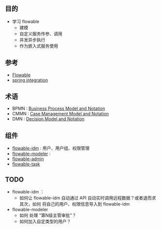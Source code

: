 

## 目的
- 学习 flowable
    - 建模
    - 自定义服务传参、调用 
    - 并发异步执行
    - 作为嵌入式服务使用

## 参考
- [Flowable](https://www.flowable.org/)
- [spring integration](https://www.flowable.org/docs/userguide/index.html#springintegration)

## 术语
- BPMN  : [Business Process Model and Notation](http://www.bpmn.org/)
- CMMN  : [Case Management Model and Notation](https://www.omg.org/spec/CMMN/)
- DMN   : [Decision Model and Notation](https://www.omg.org/spec/DMN/1.1)


## 组件

- [flowable-idm](http://localhost:8080/flowable-idm/) : 用户、用户组、权限管理   
- [flowable-modeler](http://localhost:8888/flowable-modeler/) : 
- [flowable-admin](http://localhost:9988/flowable-admin/)
- [flowable-task](http://localhost:9999/flowable-task/)
 

## TODO

- flowable-idm  ：
    - 如何让 flowable-idm 自动通过 API 自动实时调用远程数据？或者退而求其次，如何 将自己的用户、权限信息导入到  flowable-idm
- flowable-modeler
    - 如何 处理 "第N级主管审批"？
    - 如何加入自定类型的用户？